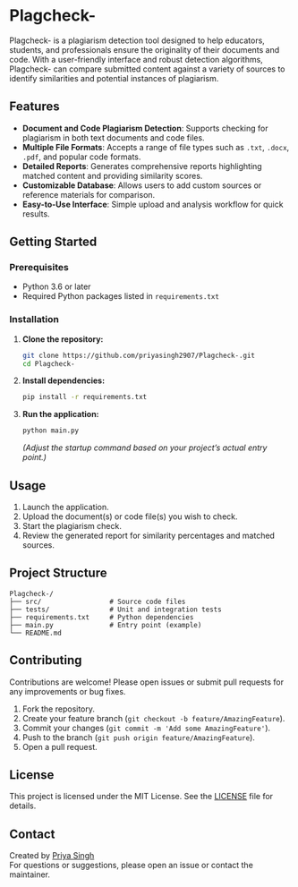 # Plagcheck-

Plagcheck- is a plagiarism detection tool designed to help educators, students, and professionals ensure the originality of their documents and code. With a user-friendly interface and robust detection algorithms, Plagcheck- can compare submitted content against a variety of sources to identify similarities and potential instances of plagiarism.

## Features

- **Document and Code Plagiarism Detection**: Supports checking for plagiarism in both text documents and code files.
- **Multiple File Formats**: Accepts a range of file types such as `.txt`, `.docx`, `.pdf`, and popular code formats.
- **Detailed Reports**: Generates comprehensive reports highlighting matched content and providing similarity scores.
- **Customizable Database**: Allows users to add custom sources or reference materials for comparison.
- **Easy-to-Use Interface**: Simple upload and analysis workflow for quick results.

## Getting Started

### Prerequisites

- Python 3.6 or later
- Required Python packages listed in `requirements.txt`

### Installation

1. **Clone the repository:**
   ```bash
   git clone https://github.com/priyasingh2907/Plagcheck-.git
   cd Plagcheck-
   ```

2. **Install dependencies:**
   ```bash
   pip install -r requirements.txt
   ```

3. **Run the application:**
   ```bash
   python main.py
   ```

   *(Adjust the startup command based on your project’s actual entry point.)*

## Usage

1. Launch the application.
2. Upload the document(s) or code file(s) you wish to check.
3. Start the plagiarism check.
4. Review the generated report for similarity percentages and matched sources.

## Project Structure

```
Plagcheck-/
├── src/                 # Source code files
├── tests/               # Unit and integration tests
├── requirements.txt     # Python dependencies
├── main.py              # Entry point (example)
└── README.md
```

## Contributing

Contributions are welcome! Please open issues or submit pull requests for any improvements or bug fixes.

1. Fork the repository.
2. Create your feature branch (`git checkout -b feature/AmazingFeature`).
3. Commit your changes (`git commit -m 'Add some AmazingFeature'`).
4. Push to the branch (`git push origin feature/AmazingFeature`).
5. Open a pull request.

## License

This project is licensed under the MIT License. See the [LICENSE](LICENSE) file for details.

## Contact

Created by [Priya Singh](https://github.com/priyasingh2907)  
For questions or suggestions, please open an issue or contact the maintainer.
